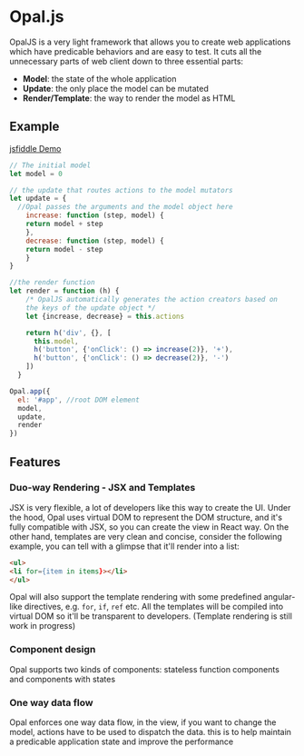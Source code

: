 # Opal.js
OpalJS is a very light framework that allows you to create web applications which have predicable behaviors and are easy to test. It cuts all the unnecessary parts of web client down to three essential parts: 

* **Model**: the state of the whole application
* **Update**: the only place the model can be mutated
* **Render/Template**: the way to render the model as HTML

## Example
[jsfiddle Demo](https://jsfiddle.net/alex_ou/fomL88qw/)

```javascript
// The initial model
let model = 0

// the update that routes actions to the model mutators
let update = {
  //Opal passes the arguments and the model object here
	increase: function (step, model) {
  	return model + step
	},
	decrease: function (step, model) {
  	return model - step
	}
}

//the render function 
let render = function (h) {
    /* OpalJS automatically generates the action creators based on 
    the keys of the update object */
    let {increase, decrease} = this.actions

    return h('div', {}, [
      this.model,
      h('button', {'onClick': () => increase(2)}, '+'),
      h('button', {'onClick': () => decrease(2)}, '-')
    ])
  }

Opal.app({
  el: '#app', //root DOM element
  model,
  update,
  render
})

```
## Features
### Duo-way Rendering - JSX and Templates
JSX is very flexible, a lot of developers like this way to create the UI. Under the hood, Opal uses virtual DOM to represent the DOM structure, and it's fully compatible with JSX, so you can create the view in React way. 
On the other hand, templates are very clean and concise, consider the following example, you can tell with a glimpse that it'll render into a list:

```html
<ul>
<li for={item in items}></li>
</ul>
```
Opal will also support the template rendering with some predefined angular-like directives, e.g. `for`, `if`, `ref` etc. All the templates will be compiled into virtual DOM so it'll be transparent to developers. (Template rendering is still work in progress)
### Component design
Opal supports two kinds of components: stateless function components and components with states
### One way data flow
Opal enforces one way data flow, in the view, if you want to change the model, actions have to be used to dispatch the data. this is to help maintain a predicable application state and improve the performance